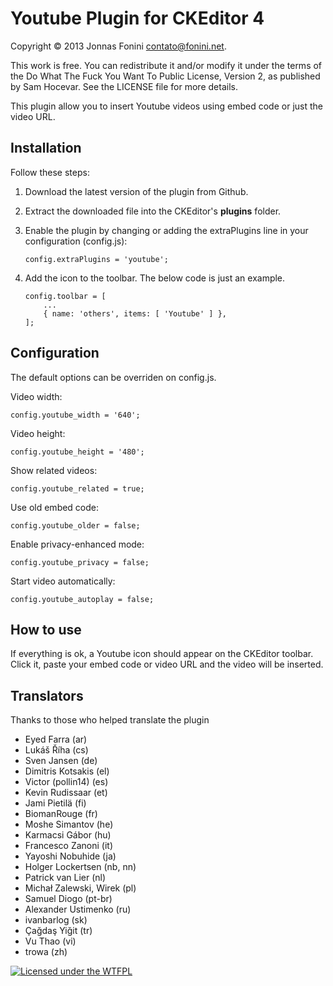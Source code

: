 Youtube Plugin for CKEditor 4
=============================

Copyright © 2013 Jonnas Fonini <contato@fonini.net>.

This work is free. You can redistribute it and/or modify it under the
terms of the Do What The Fuck You Want To Public License, Version 2,
as published by Sam Hocevar. See the LICENSE file for more details.

This plugin allow you to insert Youtube videos using embed code or just the video URL.

## Installation

Follow these steps:

 1. Download the latest version of the plugin from Github.
 2. Extract the downloaded file into the CKEditor's **plugins** folder.
 3. Enable the plugin by changing or adding the extraPlugins line in your configuration (config.js):

    ````
    config.extraPlugins = 'youtube';
    ````

 4. Add the icon to the toolbar. The below code is just an example.

    ````
    config.toolbar = [      
        ...
        { name: 'others', items: [ 'Youtube' ] },       
    ];
    ````
    
## Configuration
The default options can be overriden on config.js.

Video width:

```
config.youtube_width = '640';
```

Video height:

```
config.youtube_height = '480';
```

Show related videos:

```
config.youtube_related = true;
```

Use old embed code:

```
config.youtube_older = false;
```

Enable privacy-enhanced mode:

```
config.youtube_privacy = false;
```

Start video automatically:

```
config.youtube_autoplay = false;
```

## How to use
If everything is ok, a Youtube icon should appear on the CKEditor toolbar. Click it,
paste your embed code or video URL and the video will be inserted.

## Translators
Thanks to those who helped translate the plugin

 * Eyed Farra (ar)
 * Lukáš Říha (cs)
 * Sven Jansen (de)
 * Dimitris Kotsakis (el)
 * Victor (pollin14) (es)
 * Kevin Rudissaar (et)
 * Jami Pietilä (fi)
 * BiomanRouge (fr)
 * Moshe Simantov (he)
 * Karmacsi Gábor (hu)
 * Francesco Zanoni (it)
 * Yayoshi Nobuhide (ja)
 * Holger Lockertsen (nb, nn)
 * Patrick van Lier (nl)
 * Michał Zalewski, Wirek (pl)
 * Samuel Diogo (pt-br)
 * Alexander Ustimenko (ru)
 * ivanbarlog (sk)
 * Çağdaş Yiğit (tr)
 * Vu Thao (vi)
 * trowa (zh)


[![Licensed under the WTFPL](http://www.wtfpl.net/wp-content/uploads/2012/12/wtfpl-badge-2.png "Licensed under the WTFPL")](http://www.wtfpl.net)
